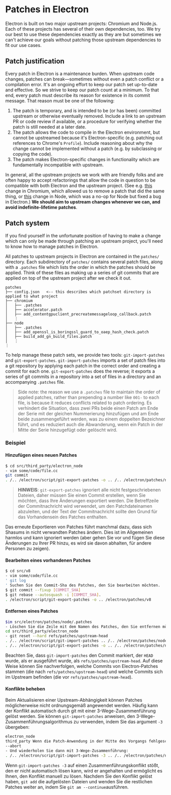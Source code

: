 # Patches in Electron

Electron is built on two major upstream projects: Chromium and Node.js. Each of these projects has several of their own dependencies, too. We try our best to use these dependencies exactly as they are but sometimes we can't achieve our goals without patching those upstream dependencies to fit our use cases.

## Patch justification

Every patch in Electron is a maintenance burden. When upstream code changes, patches can break—sometimes without even a patch conflict or a compilation error. It's an ongoing effort to keep our patch set up-to-date and effective. So we strive to keep our patch count at a minimum. To that end, every patch must describe its reason for existence in its commit message. That reason must be one of the following:

1. The patch is temporary, and is intended to be (or has been) committed upstream or otherwise eventually removed. Include a link to an upstream PR or code review if available, or a procedure for verifying whether the patch is still needed at a later date.
2. The patch allows the code to compile in the Electron environment, but cannot be upstreamed because it's Electron-specific (e.g. patching out references to Chrome's `Profile`). Include reasoning about why the change cannot be implemented without a patch (e.g. by subclassing or copying the code).
3. The patch makes Electron-specific changes in functionality which are fundamentally incompatible with upstream.

In general, all the upstream projects we work with are friendly folks and are often happy to accept refactorings that allow the code in question to be compatible with both Electron and the upstream project. (See e.g. [this](https://chromium-review.googlesource.com/c/chromium/src/+/1637040) change in Chromium, which allowed us to remove a patch that did the same thing, or [this](https://github.com/nodejs/node/pull/22110) change in Node, which was a no-op for Node but fixed a bug in Electron.) **We should aim to upstream changes whenever we can, and avoid indefinite-lifetime patches**.

## Patch system

If you find yourself in the unfortunate position of having to make a change which can only be made through patching an upstream project, you'll need to know how to manage patches in Electron.

All patches to upstream projects in Electron are contained in the `patches/` directory. Each subdirectory of `patches/` contains several patch files, along with a `.patches` file which lists the order in which the patches should be applied. Think of these files as making up a series of git commits that are applied on top of the upstream project after we check it out.

```text
patches
├── config.json   <-- this describes which patchset directory is applied to what project
├── chromium
│   ├── .patches
│   ├── accelerator.patch
│   ├── add_contentgpuclient_precreatemessageloop_callback.patch
│   ⋮
├── node
│   ├── .patches
│   ├── add_openssl_is_boringssl_guard_to_oaep_hash_check.patch
│   ├── build_add_gn_build_files.patch
│   ⋮
⋮
```

To help manage these patch sets, we provide two tools: `git-import-patches` and `git-export-patches`. `git-import-patches` imports a set of patch files into a git repository by applying each patch in the correct order and creating a commit for each one. `git-export-patches` does the reverse; it exports a series of git commits in a repository into a set of files in a directory and an accompanying `.patches` file.

> Side note: the reason we use a `.patches` file to maintain the order of applied patches, rather than prepending a number like `001-` to each file, is because it reduces conflicts related to patch ordering. Es verhindert die Situation, dass zwei PRs beide einen Patch am Ende der Serie mit der gleichen Nummerierung hinzufügen und am Ende beide zusammengeführt werden, was zu einem doppelten Bezeichner führt, und es reduziert auch die Abwanderung, wenn ein Patch in der Mitte der Serie hinzugefügt oder gelöscht wird.

### Beispiel

#### Hinzufügen eines neuen Patches

```bash
$ cd src/third_party/electron_node
- vim some/code/file.cc
git commit
. /.. /electron/script/git-export-patches -o .. /.. /electron/patches/node
```

> **HINWEIS**: `git-export-patches` ignoriert alle nicht festgeschriebenen Dateien, daher müssen Sie einen Commit erstellen, wenn Sie möchten, dass Ihre Änderungen exportiert werden. Die Betreffzeile der Commitnachricht wird verwendet, um den Patchdateinamen abzuleiten, und der Text der Commitnachricht sollte den Grund für das Vorhandensein des Patches enthalten.

Das erneute Exportieren von Patches führt manchmal dazu, dass sich Shasums in nicht verwandten Patches ändern. Dies ist im Allgemeinen harmlos und kann ignoriert werden (aber gehen Sie vor und fügen Sie diese Änderungen zu Ihrer PR hinzu, es wird sie davon abhalten, für andere Personen zu zeigen).

#### Bearbeiten eines vorhandenen Patches

```bash
$ cd src/v8
- vim some/code/file.cc
' git log
' Suchen Sie den Commit-Sha des Patches, den Sie bearbeiten möchten.
$ git commit --fixup [COMMIT_SHA]
$ git rebase --autosquash -i [COMMIT_SHA].
. /electron/script/git-export-patches -o .. /electron/patches/v8
```

#### Entfernen eines Patches

```bash
$im src/electron/patches/node/.patches
- Löschen Sie die Zeile mit dem Namen des Patches, den Sie entfernen möchten,
cd src/third_party/electron_node
- git reset --hard refs/patches/upstream-head
. /.. /electron/script/git-import-patches .. /.. /electron/patches/node
. /.. /electron/script/git-export-patches -o .. /.. /electron/patches/node
```

Beachten Sie, dass `git-import-patches` den Commit markiert, der `HEAD` wurde, als er ausgeführt wurde, als `refs/patches/upstream-head`. Auf diese Weise können Sie nachverfolgen, welche Commits von Electron-Patches stammen (die nach `refs/patches/upstream-head`) und welche Commits sich im Upstream befinden (die vor `refs/patches/upstream-head`).

#### Konflikte beheben

Beim Aktualisieren einer Upstream-Abhängigkeit können Patches möglicherweise nicht ordnungsgemäß angewendet werden. Häufig kann der Konflikt automatisch durch git mit einer 3-Wege-Zusammenführung gelöst werden. Sie können `git-import-patches` anweisen, den 3-Wege-Zusammenführungsalgorithmus zu verwenden, indem Sie das argument `-3` übergeben:

```bash
electron_node
third_party Wenn die Patch-Anwendung in der Mitte des Vorgangs fehlgeschlagen ist, können Sie sie zurücksetzen mit:
--abort
- Und wiederholen Sie dann mit 3-Wege-Zusammenführung:
. /.. /electron/script/git-import-patches -3 .. /.. /electron/patches/node
```

Wenn `git-import-patches -3` auf einen Zusammenführungskonflikt stößt, den er nicht automatisch lösen kann, wird er angehalten und ermöglicht es Ihnen, den Konflikt manuell zu lösen. Nachdem Sie den Konflikt gelöst haben, `git add` die aufgelösten Dateien und wenden Sie die restlichen Patches weiter an, indem Sie `git am --continue`ausführen.
